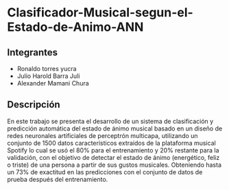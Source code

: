 # Clasificador-Musical-segun-el-Estado-de-Animo-ANN

## Integrantes
* Ronaldo torres yucra
* Julio Harold Barra Juli
* Alexander Mamani Chura

## Descripción
En este trabajo se presenta el desarrollo de un sistema de clasificación y predicción automática del estado de ánimo musical basado en un diseño de redes neuronales artificiales de  perceptrón multicapa, utilizando un conjunto de 1500 datos característicos extraídos de la plataforma musical Spotify lo cual se usó el 80% para el entrenamiento y 20% restante para la validación, con el objetivo de detectar el estado de ánimo (energético, feliz o triste) de una persona a partir de sus gustos musicales. Obteniendo hasta un 73% de exactitud en las predicciones con el conjunto de datos de prueba después del entrenamiento.

